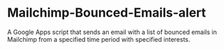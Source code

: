 # Mailchimp-Bounced-Emails-alert
A Google Apps script that sends an email with a list of bounced emails in Mailchimp from a specified time period with specified interests.
